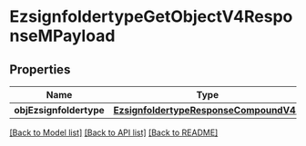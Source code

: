 # EzsignfoldertypeGetObjectV4ResponseMPayload

## Properties
Name | Type | Description | Notes
------------ | ------------- | ------------- | -------------
**objEzsignfoldertype** | [**EzsignfoldertypeResponseCompoundV4***](EzsignfoldertypeResponseCompoundV4.md) |  | 

[[Back to Model list]](../README.md#documentation-for-models) [[Back to API list]](../README.md#documentation-for-api-endpoints) [[Back to README]](../README.md)


